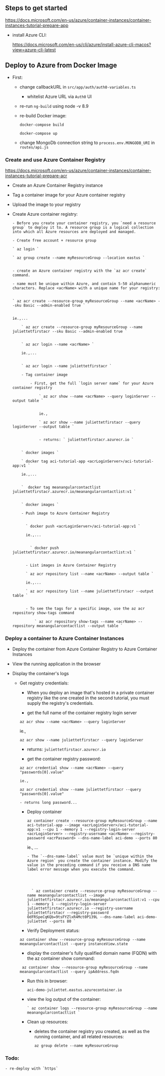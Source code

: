 ## Steps to get started

https://docs.microsoft.com/en-us/azure/container-instances/container-instances-tutorial-prepare-app

  - install Azure CLI:

     https://docs.microsoft.com/en-us/cli/azure/install-azure-cli-macos?view=azure-cli-latest



## Deploy to Azure from Docker Image

  * First:

      - change callbackURL in `src/app/auth/auth0-variables.ts`
        + whitelist Azure URL via `Auth0` UI

      - re-run `ng-build` using node -v 8.9

      - re-build Docker image:

          ` docker-compose build `

          ` docker-compose up `

      - change MongoDb connection string to `process.env.MONGODB_URI` in `routes/api.js`


### Create and use Azure Container Registry

https://docs.microsoft.com/en-us/azure/container-instances/container-instances-tutorial-prepare-acr


  - Create an Azure Container Registry instance

  - Tag a container image for your Azure container registry

  - Upload the image to your registry


  - Create Azure container registry:

        - Before you create your container registry, you `need a resource group` to deploy it to. A resource group is a logical collection into which all Azure resources are deployed and managed.

        - Create free account + resource group

        ` az login `

        ` az group create --name myResourceGroup --location eastus `


        - create an Azure container registry with the `az acr create` command.

        - name must be unique within Azure, and contain 5-50 alphanumeric characters. Replace <acrName> with a unique name for your registry:


        ` az acr create --resource-group myResourceGroup --name <acrName> --sku Basic --admin-enabled true `


        ie.,...

            ` az acr create --resource-group myResourceGroup --name juliettetfirstacr --sku Basic --admin-enabled true `


            ` az acr login --name <acrName> `

            ie.,...


            ` az acr login --name juliettetfirstacr `

            - Tag container image

                - First, get the full `login server name` for your Azure container registry

                    ` az acr show --name <acrName> --query loginServer --output table `


                    ie.,   

                    ` az acr show --name juliettetfirstacr --query loginServer --output table `


                    - returns: ` juliettetfirstacr.azurecr.io `


            ` docker images `

            ` docker tag aci-tutorial-app <acrLoginServer>/aci-tutorial-app:v1 `

            ie.,...


            `  docker tag meanangularcontactlist juliettetfirstacr.azurecr.io/meanangularcontactlist:v1 `


            ` docker images `

            - Push image to Azure Container Registry


              ` docker push <acrLoginServer>/aci-tutorial-app:v1 `

              ie.,...


                ` docker push juliettetfirstacr.azurecr.io/meanangularcontactlist:v1 `


              - List images in Azure Container Registry

              ` az acr repository list --name <acrName> --output table `

              ie.,...

              ` az acr repository list --name juliettetfirstacr --output table `


              - To see the tags for a specific image, use the az acr repository show-tags command

                  ` az acr repository show-tags --name <acrName> --repository meanangularcontactlist --output table `


### Deploy a container to Azure Container Instances


  - Deploy the container from Azure Container Registry to Azure Container Instances

  - View the running application in the browser

  - Display the container's logs


      - Get registry credentials:


          - When you deploy an image that's hosted in a private container registry like the one created in the second tutorial, you must supply the registry's credentials.

          - get the full name of the container registry login server

          ` az acr show --name <acrName> --query loginServer `

          ie.,

          ` az acr show --name juliettetfirstacr --query loginServer `

          - returns: ` juliettetfirstacr.azurecr.io `

          -  get the container registry password:

          ` az acr credential show --name <acrName> --query "passwords[0].value" `

            ie.,
          ` az acr credential show --name juliettetfirstacr --query "passwords[0].value" `

            - returns long password...


          * Deploy container


            ` az container create --resource-group myResourceGroup --name aci-tutorial-app --image <acrLoginServer>/aci-tutorial-app:v1 --cpu 1 --memory 1 --registry-login-server <acrLoginServer> --registry-username <acrName> --registry-password <acrPassword> --dns-name-label aci-demo --ports 80 `

            ie., ...


                - The `--dns-name-label` value must be `unique within the Azure region` you create the container instance. Modify the value in the preceding command if you receive a DNS name label error message when you execute the command.




                  ` az container create --resource-group myResourceGroup --name meanangularcontactlist --image juliettetfirstacr.azurecr.io/meanangularcontactlist:v1 --cpu 1 --memory 1 --registry-login-server juliettetfirstacr.azurecr.io --registry-username juliettetfirstacr --registry-password OdFRSpeCqKQb=9tsFYZlxR4Mct0P139L --dns-name-label aci-demo-juliettet --ports 80 `

        -  Verify Deployment status:


          ` az container show --resource-group myResourceGroup --name meanangularcontactlist --query instanceView.state `


         -  display the container's fully qualified domain name (FQDN) with the az container show command:



          `  az container show --resource-group myResourceGroup --name meanangularcontactlist --query ipAddress.fqdn `


          - Run this in browser:

            ` aci-demo-juliettet.eastus.azurecontainer.io `



        - view the log output of the container:



              ` az container logs --resource-group myResourceGroup --name meanangularcontactlist `



        - Clean up resources:


            - deletes the container registry you created, as well as the running container, and all related resources:

              ` az group delete --name myResourceGroup `


### Todo:

    - re-deploy with `https`
